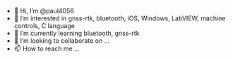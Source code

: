 - 👋 Hi, I’m @paul4056
- 👀 I’m interested in gnss-rtk, bluetooth, iOS, Windows, LabVIEW, machine controls, C language
- 🌱 I’m currently learning bluetooth, gnss-rtk
- 💞️ I’m looking to collaborate on ...
- 📫 How to reach me ...

<!---
paul4056/paul4056 is a ✨ special ✨ repository because its `README.md` (this file) appears on your GitHub profile.
You can click the Preview link to take a look at your changes.
--->
